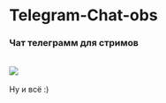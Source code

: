 # Telegram-Chat-obs

<p>
	<h3>Чат телеграмм для стримов</h3><br>
	<img src="https://github.com/Vova2808/Telegram_Chat_OBS/assets/96084748/b383ca07-d3e7-488c-b7a6-786a77b00007"><br>
	<br>
	Ну и всё :)<br>
</p>
